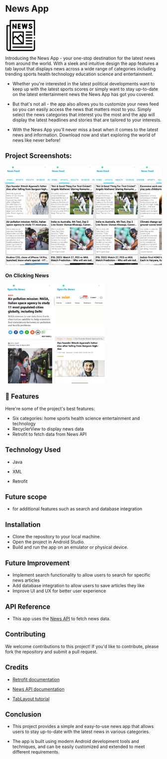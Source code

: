 <h1 align="start" id="title">News App</h1>
<img align="center" src="https://github.com/AndroidLord/NewsApp/blob/master/images/newsicon.png" alt="project-image"  width="100" height="100>
  
                                                                                                                                          
<p align="center"></p>

<p id="description">Introducing the News App 
- your one-stop destination for the latest news from around the world. With a sleek and intuitive design the app features a tab layout that displays news across a wide range of categories including trending sports health technology education science and entertainment. 
                   
- Whether you're interested in the latest political developments want to keep up with the latest sports scores or simply want to stay up-to-date on the latest entertainment news the News App has got you covered. 
                   
- But that's not all - the app also allows you to customize your news feed so you can easily access the news that matters most to you. Simply select the news categories that interest you the most and the app will display the latest headlines and stories that are tailored to your interests. 
                   
- With the News App you'll never miss a beat when it comes to the latest news and information. Download now and start exploring the world of news like never before!</p>

<h2>Project Screenshots:</h2>
                   
<div style="display: flex; overflow-x: scroll; white-space: nowrap; width: 100%; flex-wrap: nowrap;">
  <img src="https://github.com/AndroidLord/NewsApp/blob/master/images/home.jpg" width="160" height="320">
  <img src="https://github.com/AndroidLord/NewsApp/blob/master/images/sports.jpg" width="160" height="320">
  <img src="https://github.com/AndroidLord/NewsApp/blob/master/images/sports.jpg" width="160" height="320">
  <img src="https://github.com/AndroidLord/NewsApp/blob/master/images/health.jpg" width="160" height="320">
  <img src="https://github.com/AndroidLord/NewsApp/blob/master/images/science.jpg" width="160" height="320">
  <img src="https://github.com/AndroidLord/NewsApp/blob/master/images/entertaiment.jpg" width="160" height="320">
 </div>

### On Clicking News 
                            
<div style="display: flex; overflow-x: scroll; white-space: nowrap; width: 100%; flex-wrap: nowrap;">                                                                                                                                                                                 
<img src="https://github.com/AndroidLord/NewsApp/blob/master/images/webView.jpg" width="160" height="320">                                                                                                                                                                     
<img src="https://github.com/AndroidLord/NewsApp/blob/master/images/webview2.jpg" width="160" height="320">                                                                                                          
       </div>                                              

                                                                                                          
<h2>🧐 Features</h2>

Here're some of the project's best features:

*   Six categories: home sports health science entertainment and technology
*   RecyclerView to display news data
*   Retrofit to fetch data from News API

## Technology Used
- Java

- XML

- Retrofit

## Future scope 

- for additional features such as search and database integration

## Installation
- Clone the repository to your local machine.
- Open the project in Android Studio.
- Build and run the app on an emulator or physical device.

## Future Improvement
- Implement search functionality to allow users to search for specific news articles
- Add database integration to allow users to save articles they like
- Improve UI and UX for better user experience

## API Reference
- This app uses the [News API](https://newsapi.org/) to fetch news data.

## Contributing
We welcome contributions to this project! If you'd like to contribute, please fork the repository and submit a pull request.

## Credits
- [Retrofit documentation](https://square.github.io/retrofit/)

- [News API documentation](https://newsapi.org/docs)

- [TabLayout tutorial](https://www.digitalocean.com/community/tutorials/android-tablayout-viewpager)

## Conclusion
- This project provides a simple and easy-to-use news app that allows users to stay up-to-date with the latest news in various categories. 

- The app is built using modern Android development tools and techniques, and can be easily customized and extended to meet different requirements.
